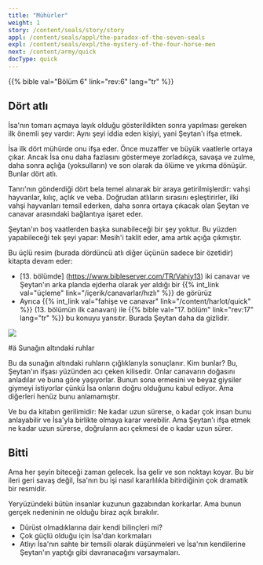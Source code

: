 ```yaml
---
title: "Mühürler"
weight: 1
story: /content/seals/story/story
appl: /content/seals/appl/the-paradox-of-the-seven-seals
expl: /content/seals/expl/the-mystery-of-the-four-horse-men
next: /content/army/quick
docType: quick
---
```



{{% bible val="Bölüm 6" link="rev:6" lang="tr" %}}

## Dört atlı

İsa'nın tomarı açmaya layık olduğu gösterildikten sonra yapılması gereken ilk önemli şey vardır: Aynı şeyi iddia eden kişiyi, yani Şeytan'ı ifşa etmek.

İsa ilk dört mühürde onu ifşa eder. Önce muzaffer ve büyük vaatlerle ortaya çıkar. Ancak İsa onu daha fazlasını göstermeye zorladıkça, savaşa ve zulme, daha sonra açlığa (yoksulların) ve son olarak da ölüme ve yıkıma dönüşür. Bunlar dört atlı.

Tanrı'nın gönderdiği dört bela temel alınarak bir araya getirilmişlerdir: vahşi hayvanlar, kılıç, açlık ve veba. Doğrudan atlıların sırasını eşleştirirler, ilki vahşi hayvanları temsil ederken, daha sonra ortaya çıkacak olan Şeytan ve canavar arasındaki bağlantıya işaret eder.

Şeytan'ın boş vaatlerden başka sunabileceği bir şey yoktur. Bu yüzden yapabileceği tek şeyi yapar: Mesih'i taklit eder, ama artık açığa çıkmıştır.

Bu üçlü resim (burada dördüncü atlı diğer üçünün sadece bir özetidir) kitapta devam eder:
- [13. bölümde] (https://www.bibleserver.com/TR/Vahiy13) iki canavar ve Şeytan'ın arka planda ejderha olarak yer aldığı bir {{% int_link val="üçleme" link="/içerik/canavarlar/hızlı" %}} de görürüz
- Ayrıca {{% int_link val="fahişe ve canavar" link="/content/harlot/quick" %}} (13. bölümün ilk canavarı) ile {{% bible val="17. bölüm" link="rev:17" lang="tr" %}} bu konuyu yansıtır. Burada Şeytan daha da gizlidir.

![](/images/trinity_en.jpg)

#ä Sunağın altındaki ruhlar

Bu da sunağın altındaki ruhların çığlıklarıyla sonuçlanır. Kim bunlar? Bu, Şeytan'ın ifşası yüzünden acı çeken kilisedir. Onlar canavarın doğasını anladılar ve buna göre yaşıyorlar. Bunun sona ermesini ve beyaz giysiler giymeyi istiyorlar çünkü İsa onların doğru olduğunu kabul ediyor. Ama diğerleri henüz bunu anlamamıştır. 

Ve bu da kitabın gerilimidir: Ne kadar uzun sürerse, o kadar çok insan bunu anlayabilir ve İsa'yla birlikte olmaya karar verebilir. Ama Şeytan'ı ifşa etmek ne kadar uzun sürerse, doğruların acı çekmesi de o kadar uzun sürer.

## Bitti

Ama her şeyin biteceği zaman gelecek. İsa gelir ve son noktayı koyar. Bu bir ileri geri savaş değil, İsa'nın bu işi nasıl kararlılıkla bitirdiğinin çok dramatik bir resmidir.

Yeryüzündeki bütün insanlar kuzunun gazabından korkarlar. Ama bunun gerçek nedeninin ne olduğu biraz açık bırakılır.
- Dürüst olmadıklarına dair kendi bilinçleri mi?
- Çok güçlü olduğu için İsa'dan korkmaları
- Atlıyı İsa'nın sahte bir temsili olarak düşünmeleri ve İsa'nın kendilerine Şeytan'ın yaptığı gibi davranacağını varsaymaları.